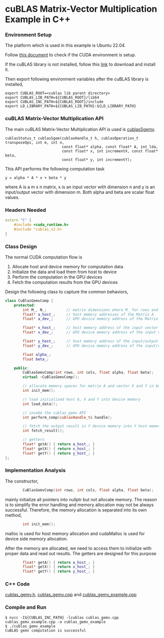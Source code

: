 # cuBLAS Matrix-Vector Multiplication Example in C++

### Environment Setup
The platform which is used in this example is Ubuntu 22.04.

Follow [this document](./cuda_env_setup.md) to check if the CUDA environment is setup.

If the cuBLAS library is not installed, follow this [link](https://developer.nvidia.com/cublas) to download and install it.

Then export following environment variables after the cuBLAS library is installed,

```
export CUBLAS_ROOT=<cublas lib parent directory>
export CUBLAS_LIB_PATH=${CUBLAS_ROOT}/lib64
export CUBLAS_INC_PATH=${CUBLAS_ROOT}/include
export LD_LIBRARY_PATH=${CUBLAS_LIB_PATH}:${LD_LIBRARY_PATH}
```
### cuBLAS Matrix-Vector Multiplication API

The main cuBLAS Matrix-Vector Multiplication API is used is [cublasSgemv](https://docs.nvidia.com/cuda/cublas/index.html#cublas-t-gemv). 

```
cublasStatus_t cublasSgem(cublasHandle_t h, cublasOperation_t transposeOps, int m, int n,
                          const float* alpha, const float* A, int lda,
                          const float* x, int incrementX, const float* beta,
                          const float* y, int incrementY);
```
This API performs the following computation task

```
y = alpha * A * x + beta * y
```
where A is a m x n matrix, x is an input vector with dimension n and y is an input/output vector with dimension m.
Both alpha and beta are scalar float values.

### Headers Needed

```cpp
extern "C" {
    #include <cuda_runtime.h>
    #include "cublas_v2.h>
}
```

### Class Design

The normal CUDA computation flow is
  1. Allocate host and device memory for computation data
  2. Initialize the data and load them from host to device
  3. Perform the computation in the GPU devices
  4. Fetch the computation results from the GPU devices

Design the following class to capture the common behaviors,

```cpp
class CuBlasGemvComp {
    protected:
        int M_, N_;         // matrix dimensions where M_ for rows and N_ for cols
        float* a_host_;     // host memory addresses of the Matrix A
        float* a_dev_;      // GPU device memory address of the Matrix A

        float* x_host_;     // host memory address of the input vector X
        float* x_dev_;      // GPU device memory address of the input vector X

        float* y_host_;     // host memory address of the input/output vector Y
        float* y_dev_;      // GPU device memory address of the input/output vector Y

        float alpha_;
        float beta_;

    public:
        CuBlasGemvComp(int rows, int cols, float alpha, float beta);
        virtual ~CuBlasGemvComp();

        // allocate memory spaces for metrix A and vector X and Y in both host and device
        int init_mem();

        // load initialized host A, X and Y into device memory
        int load_data();

        // invoke the cublas gemv API
        int perform_comp(cublasHandle_t& handle);

        // fetch the output result in Y device memory into Y host memory
        int fetch_result();

        // getters
        float* getA() { return a_host_; }
        float* getX() { return x_host_; }
        float* getY() { return y_host_; }
};

```

### Implementation Analysis

The constructor,
```cpp
        CuBlasGemvComp(int rows, int cols, float alpha, float beta);
```
mainly initialize all pointers into nullptr but not allocate memory. 
The reason is to simplify the error handling and memory allocation may not be always successful.
Therefore, the memory allocation is separated into its own method,

```cpp
        int init_mem();
```
malloc is used for host memory allocation and cudaMalloc is used for device side memory allocation.

After the memory are allocated, we need to access them to initialize with proper data and read out results.
The getters are designed for this purpose

```cpp
        float* getA() { return a_host_; }
        float* getX() { return x_host_; }
        float* getY() { return y_host_; }
```

### C++ Code

[cublas_gemv.h](./cublas_gemv.h), [cublas_gemv.cpp](./cublas_gemv.cpp) and [cublas_gemv_example.cpp](./cublas_gemv_example.cpp)

### Compile and Run

```
$ nvcc -I${CUBLAS_INC_PATH} -lcublas cublas_gemv.cpp cublas_gemv_example.cpp -o cublas_gemv_example
$ ./cublas_gemv_example
CuBLAS gemv computation is successful
```
